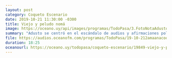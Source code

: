 ```yaml
---
layout: post
category: Coqueto Escenario
date: 2019-10-21 11:30:00 -0300
title: Viejo y peludo nomá
image: https://oceano.uy/api/images/programas/TodoPasa/3.FotoNotaAdusto.jpg
summary: "Adusto se centró en el escándalo de audios y afirmaciones polémicas que se dispararon durante el fin de semana, y cerró con una duda: ¿se respetará la veda durante las transmisiones de los partidos de Nacional, o seguirá habiendo publicidad no tradicional mechada en los relatos? Escuche y entérese."
file: https://audios.oceanofm.com/programas/TodoPasa/19-10-212amaanacoquetoescenario.mp3
duration: 18:25
oceanourl: https://oceano.uy/todopasa/coqueto-escenario/19849-viejo-y-peludo-noma
---
```

